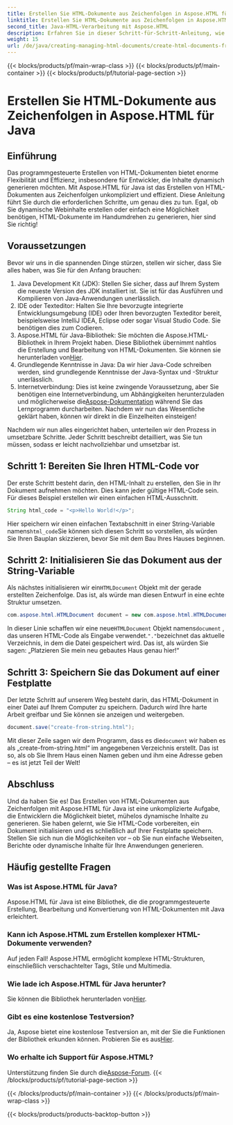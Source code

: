 ```yaml
---
title: Erstellen Sie HTML-Dokumente aus Zeichenfolgen in Aspose.HTML für Java
linktitle: Erstellen Sie HTML-Dokumente aus Zeichenfolgen in Aspose.HTML für Java
second_title: Java-HTML-Verarbeitung mit Aspose.HTML
description: Erfahren Sie in dieser Schritt-für-Schritt-Anleitung, wie Sie in Aspose.HTML für Java HTML-Dokumente aus Zeichenfolgen erstellen.
weight: 15
url: /de/java/creating-managing-html-documents/create-html-documents-from-string/
---
```


{{< blocks/products/pf/main-wrap-class >}}
{{< blocks/products/pf/main-container >}}
{{< blocks/products/pf/tutorial-page-section >}}

# Erstellen Sie HTML-Dokumente aus Zeichenfolgen in Aspose.HTML für Java

## Einführung
Das programmgesteuerte Erstellen von HTML-Dokumenten bietet enorme Flexibilität und Effizienz, insbesondere für Entwickler, die Inhalte dynamisch generieren möchten. Mit Aspose.HTML für Java ist das Erstellen von HTML-Dokumenten aus Zeichenfolgen unkompliziert und effizient. Diese Anleitung führt Sie durch die erforderlichen Schritte, um genau dies zu tun. Egal, ob Sie dynamische Webinhalte erstellen oder einfach eine Möglichkeit benötigen, HTML-Dokumente im Handumdrehen zu generieren, hier sind Sie richtig!
## Voraussetzungen
Bevor wir uns in die spannenden Dinge stürzen, stellen wir sicher, dass Sie alles haben, was Sie für den Anfang brauchen:
1. Java Development Kit (JDK): Stellen Sie sicher, dass auf Ihrem System die neueste Version des JDK installiert ist. Sie ist für das Ausführen und Kompilieren von Java-Anwendungen unerlässlich.
2. IDE oder Texteditor: Halten Sie Ihre bevorzugte integrierte Entwicklungsumgebung (IDE) oder Ihren bevorzugten Texteditor bereit, beispielsweise IntelliJ IDEA, Eclipse oder sogar Visual Studio Code. Sie benötigen dies zum Codieren.
3.  Aspose.HTML für Java-Bibliothek: Sie möchten die Aspose.HTML-Bibliothek in Ihrem Projekt haben. Diese Bibliothek übernimmt nahtlos die Erstellung und Bearbeitung von HTML-Dokumenten. Sie können sie herunterladen von[Hier](https://releases.aspose.com/html/java/).
4. Grundlegende Kenntnisse in Java: Da wir hier Java-Code schreiben werden, sind grundlegende Kenntnisse der Java-Syntax und -Struktur unerlässlich.
5.  Internetverbindung: Dies ist keine zwingende Voraussetzung, aber Sie benötigen eine Internetverbindung, um Abhängigkeiten herunterzuladen und möglicherweise die[Aspose-Dokumentation](https://reference.aspose.com/html/java/) während Sie das Lernprogramm durcharbeiten.
Nachdem wir nun das Wesentliche geklärt haben, können wir direkt in die Einzelheiten einsteigen!

Nachdem wir nun alles eingerichtet haben, unterteilen wir den Prozess in umsetzbare Schritte. Jeder Schritt beschreibt detailliert, was Sie tun müssen, sodass er leicht nachvollziehbar und umsetzbar ist.
## Schritt 1: Bereiten Sie Ihren HTML-Code vor

Der erste Schritt besteht darin, den HTML-Inhalt zu erstellen, den Sie in Ihr Dokument aufnehmen möchten. Dies kann jeder gültige HTML-Code sein. Für dieses Beispiel erstellen wir einen einfachen HTML-Ausschnitt.
```java
String html_code = "<p>Hello World!</p>";
```
 Hier speichern wir einen einfachen Textabschnitt in einer String-Variable namens`html_code`Sie können sich diesen Schritt so vorstellen, als würden Sie Ihren Bauplan skizzieren, bevor Sie mit dem Bau Ihres Hauses beginnen.
## Schritt 2: Initialisieren Sie das Dokument aus der String-Variable

 Als nächstes initialisieren wir ein`HTMLDocument` Objekt mit der gerade erstellten Zeichenfolge. Das ist, als würde man diesen Entwurf in eine echte Struktur umsetzen.
```java
com.aspose.html.HTMLDocument document = new com.aspose.html.HTMLDocument(html_code, ".");
```
 In dieser Linie schaffen wir eine neue`HTMLDocument` Objekt namens`document` , das unseren HTML-Code als Eingabe verwendet.`"."`bezeichnet das aktuelle Verzeichnis, in dem die Datei gespeichert wird. Das ist, als würden Sie sagen: „Platzieren Sie mein neu gebautes Haus genau hier!“
## Schritt 3: Speichern Sie das Dokument auf einer Festplatte

Der letzte Schritt auf unserem Weg besteht darin, das HTML-Dokument in einer Datei auf Ihrem Computer zu speichern. Dadurch wird Ihre harte Arbeit greifbar und Sie können sie anzeigen und weitergeben.
```java
document.save("create-from-string.html");
```
 Mit dieser Zeile sagen wir dem Programm, dass es die`document` wir haben es als „create-from-string.html“ im angegebenen Verzeichnis erstellt. Das ist so, als ob Sie Ihrem Haus einen Namen geben und ihm eine Adresse geben – es ist jetzt Teil der Welt!
## Abschluss
Und da haben Sie es! Das Erstellen von HTML-Dokumenten aus Zeichenfolgen mit Aspose.HTML für Java ist eine unkomplizierte Aufgabe, die Entwicklern die Möglichkeit bietet, mühelos dynamische Inhalte zu generieren. Sie haben gelernt, wie Sie HTML-Code vorbereiten, ein Dokument initialisieren und es schließlich auf Ihrer Festplatte speichern. Stellen Sie sich nun die Möglichkeiten vor – ob Sie nun einfache Webseiten, Berichte oder dynamische Inhalte für Ihre Anwendungen generieren.
## Häufig gestellte Fragen
### Was ist Aspose.HTML für Java?
Aspose.HTML für Java ist eine Bibliothek, die die programmgesteuerte Erstellung, Bearbeitung und Konvertierung von HTML-Dokumenten mit Java erleichtert.
### Kann ich Aspose.HTML zum Erstellen komplexer HTML-Dokumente verwenden?
Auf jeden Fall! Aspose.HTML ermöglicht komplexe HTML-Strukturen, einschließlich verschachtelter Tags, Stile und Multimedia.
### Wie lade ich Aspose.HTML für Java herunter?
 Sie können die Bibliothek herunterladen von[Hier](https://releases.aspose.com/html/java/).
### Gibt es eine kostenlose Testversion?
 Ja, Aspose bietet eine kostenlose Testversion an, mit der Sie die Funktionen der Bibliothek erkunden können. Probieren Sie es aus[Hier](https://releases.aspose.com/).
### Wo erhalte ich Support für Aspose.HTML?
 Unterstützung finden Sie durch die[Aspose-Forum](https://forum.aspose.com/c/html/29).
{{< /blocks/products/pf/tutorial-page-section >}}

{{< /blocks/products/pf/main-container >}}
{{< /blocks/products/pf/main-wrap-class >}}

{{< blocks/products/products-backtop-button >}}
